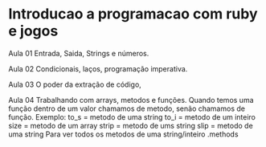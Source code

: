 # Introducao a programacao com ruby e jogos

Aula 01 
    Entrada, Saida, Strings e números.

Aula 02
    Condicionais, laços, programação imperativa.

Aula 03 
    O poder da extração de código,
    
Aula 04
    Trabalhando com arrays, metodos e funções.
    Quando temos uma função dentro de um valor chamamos de metodo, senão chamamos de função.
    Exemplo: 
        to_s = metodo de uma string
        to_i = metodo de um inteiro
        size = metodo de um array
        strip = metodo de ums string
        slip = metodo de uma string
    Para ver todos os metodos de uma string/inteiro <string>.methods